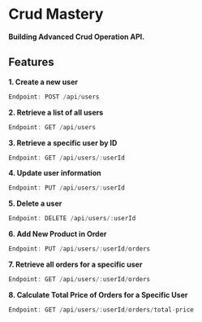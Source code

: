 # **Crud Mastery**

**Building Advanced Crud Operation API.**

## **Features**

**1. Create a new user**
```ts
Endpoint: POST /api/users
```

**2. Retrieve a list of all users**
```ts
Endpoint: GET /api/users
```

**3. Retrieve a specific user by ID**
```ts
Endpoint: GET /api/users/:userId
```

**4. Update user information**
```ts
Endpoint: PUT /api/users/:userId
```

**5. Delete a user**
```ts
Endpoint: DELETE /api/users/:userId
```

**6. Add New Product in Order**
```ts
Endpoint: PUT /api/users/:userId/orders
```

**7. Retrieve all orders for a specific user**
```ts
Endpoint: GET /api/users/:userId/orders
```

**8. Calculate Total Price of Orders for a Specific User**
```ts
Endpoint: GET /api/users/:userId/orders/total-price
```
